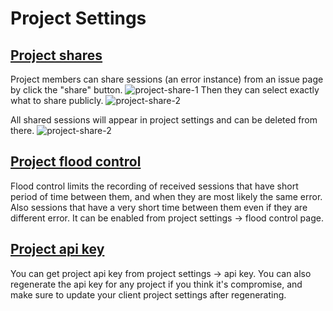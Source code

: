 # Project Settings

 <a name="project-shares"></a>
## [Project shares](#project-shares)
Project members can share sessions (an error instance) from an issue page by click the "share" button.
![project-share-1](/images/docs/project-share-1.png)
Then they can select exactly what to share publicly.
![project-share-2](/images/docs/project-share-2.png)

All shared sessions will appear in project settings and can be deleted from there.
![project-share-2](/images/docs/project-share-3.png)


 <a name="project-flood-control"></a>
## [Project flood control](#project-flood-control)
Flood control limits the recording of received sessions that have short period of time between them, and when they are most likely the same error. Also sessions that have a very short time between them even if they are different error. It can be enabled from project settings -> flood control page.



 <a name="project-api-key"></a>
## [Project api key](#project-api-key)
You can get project api key from project settings -> api key. You can also regenerate the api key for any project if you think it's compromise, and make sure to update your client project settings after regenerating.